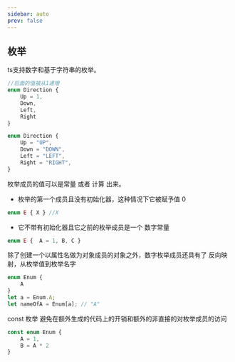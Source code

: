 ```yaml
---
sidebar: auto
prev: false
---
```


## 枚举

ts支持数字和基于字符串的枚举。

```js
//后面的值被从1递增
enum Direction {
    Up = 1,
    Down,
    Left,
    Right
}

enum Direction {
    Up = "UP",
    Down = "DOWN",
    Left = "LEFT",
    Right = "RIGHT",
}
```

枚举成员的值可以是常量 或者 计算 出来。

* 枚举的第一个成员且没有初始化器，这种情况下它被赋予值 0
```js
enum E { X } //X 
```
* 它不带有初始化器且它之前的枚举成员是一个 数字常量
```js
enum E {  A = 1, B, C } 
```
除了创建一个以属性名做为对象成员的对象之外，数字枚举成员还具有了 反向映射，从枚举值到枚举名字

```js
enum Enum {
    A
}
let a = Enum.A;
let nameOfA = Enum[a]; // "A"
```

const 枚举 避免在额外生成的代码上的开销和额外的非直接的对枚举成员的访问
```js
const enum Enum {
    A = 1,
    B = A * 2
}
```


